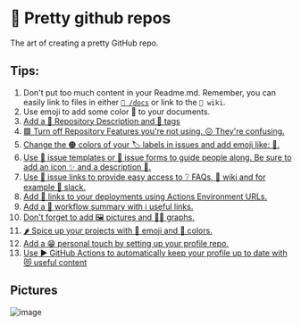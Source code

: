 # 🌈 Pretty github repos

 The art of creating a pretty GitHub repo.

 ## Tips:

 1. Don't put too much content in your Readme.md. Remember, you can easily link to files in either [`📁 /docs`](/docs) or link to the `📃 wiki`.
 2. Use emoji to add some color 🎨 to your documents.
 3. [Add a 📖 Repository Description and 🔖 tags](https://github.com/jessehouwing/pretty-github/)
 4. [🟩 Turn off Repository Features you're not using. 😖 They're confusing.](https://github.com/jessehouwing/pretty-github/settings)
 5. [Change the 🟠 colors of your 🏷️ labels in issues and add emoji like: 🐛.](https://github.com/jessehouwing/pretty-github/labels)
 6. [Use 📄 issue templates or 📰 issue forms to guide people along. Be sure to add an icon ✨ and a description 🤩.](https://github.com/jessehouwing/pretty-github/blob/main/.github/ISSUE_TEMPLATE/idea.md)
 7. [Use 📎 issue links to provide easy access to ❔ FAQs, 📃 wiki and for example 💬 slack.](https://github.com/jessehouwing/pretty-github/blob/main/.github/ISSUE_TEMPLATE/config.yml)
 8. [Add 🔗 links to your deployments using Actions Environment URLs.](https://github.com/jessehouwing/pretty-github/actions/runs/6777556097)
 9. [Add a 📲 workflow summary with ℹ️ useful links.](https://github.com/jessehouwing/pretty-github/actions/runs/6777618470)
 10. [Don't forget to add 🖼️ pictures and 🧜‍♀️ graphs.](https://github.com/jessehouwing/pretty-github#pictures)
 11. [🌶️ Spice up your projects with 🚦 emoji and 📱 colors.](https://github.com/jessehouwing/pretty-github/projects)
 12. [Add a 😁 personal touch by setting up your profile repo.](https://github.com/jessehouwing/jessehouwing)
 13. [Use ▶️ GitHub Actions to automatically keep your profile up to date with 😻 useful content](https://github.com/jessehouwing/jessehouwing/blob/master/.github/workflows/blog-post-workflow.yml)

## Pictures
![image](https://github.com/jessehouwing/pretty-github/assets/4173387/7cb611bf-dd7d-43be-a0a6-9d2b8cf79c0e)
